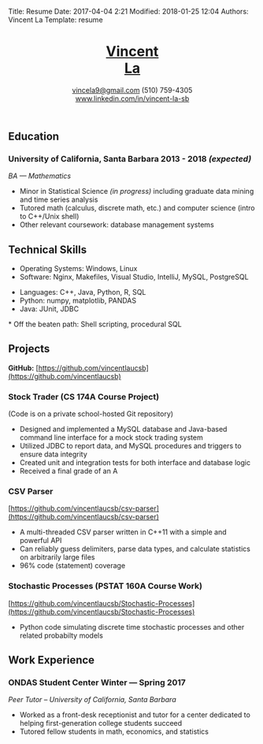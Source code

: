 Title: Resume
Date: 2017-04-04 2:21
Modified: 2018-01-25 12:04
Authors: Vincent La
Template: resume

<header>
    <div id="name">
        <h1><a href="../">Vincent <!-- Looks terrible don't do it: <span style="font-weight: normal">--><br />La<!--</span>--></a></h1>
    </div>
    <div id="contact">
        <a href="mailto:vincela9@gmail.com">vincela9@gmail.com</a> <span id="phone">(510) 759-4305</span></br>
        <a href="https://www.linkedin.com/in/vincent-la-sb">www.linkedin.com/in/vincent-la-sb</a></br >
    </div>
</header>

## Education
### University of California, Santa Barbara <span>2013 - 2018 *(expected)*</span>
*BA &mdash; Mathematics*

 * Minor in Statistical Science *(in progress)* including graduate data mining and time series analysis
 * Tutored math (calculus, discrete math, etc.) and computer science (intro to C++/Unix shell)
 * Other relevant coursework: database management systems
 
## Technical Skills

 * Operating Systems: Windows, Linux
 * Software: Nginx, Makefiles, Visual Studio, IntelliJ, MySQL, PostgreSQL
 <ul>
    <li>Languages: C++, Java, Python, R, SQL</li>
    <li>Python: numpy, matplotlib, PANDAS</li>
    <li>Java: JUnit, JDBC</li>
 </ul>
 * Off the beaten path: Shell scripting, procedural SQL

## Projects
**GitHub:** [https://github.com/vincentlaucsb](https://github.com/vincentlaucsb)

### Stock Trader (CS 174A Course Project)
(Code is on a private school-hosted Git repository)

 * Designed and implemented a MySQL database and Java-based command line interface for a mock stock trading system
 * Utilized JDBC to report data, and MySQL procedures and triggers to ensure data integrity
 * Created unit and integration tests for both interface and database logic
 * Received a final grade of an A


### CSV Parser
[https://github.com/vincentlaucsb/csv-parser](https://github.com/vincentlaucsb/csv-parser)

 * A multi-threaded CSV parser written in C++11 with a simple and powerful API
 * Can reliably guess delimiters, parse data types, and calculate statistics on arbitrarily large files
 * 96% code (statement) coverage
 
 
### Stochastic Processes (PSTAT 160A Course Work)
[https://github.com/vincentlaucsb/Stochastic-Processes](https://github.com/vincentlaucsb/Stochastic-Processes)

 * Python code simulating discrete time stochastic processes and other related probabilty models
 
## Work Experience
### ONDAS Student Center <span>Winter &mdash; Spring 2017</span>
*Peer Tutor &ndash; University of California, Santa Barbara*

 * Worked as a front-desk receptionist and tutor for a center dedicated to helping first-generation college students succeed
 * Tutored fellow students in math, economics, and statistics